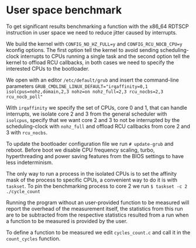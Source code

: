 # User space benchmark

To get significant results benchmarking a function with the x86_64 RDTSCP instruction in user space we need to reduce jitter caused by interrupts.

We build the kernel with ```CONFIG_NO_HZ_FULL=y``` and ```CONFIG_RCU_NOCB_CPU=y``` kconfig options. 
The first option tell the kernel to avoid sending scheduling-clock interrupts to CPUs running a single task and the second option tell the kernel to offload RCU callbacks, in both cases we need to specify the interested CPUs to the bootloader.

We open with an editor ```/etc/default/grub``` and insert the command-line parameters ```GRUB_CMDLINE_LINUX_DEFAULT="irqaffinity=0,1 isolcpus=nohz,domain,2,3 nohz=on nohz_full=2,3 rcu_nocbs=2,3 rcu_nocb_poll"```

With ```irqaffinity``` we specify the set of CPUs, core 0 and 1, that can handle interrupts, we isolate core 2 and 3 from the general scheduler with ```isolcpus```, specify that we want core 2 and 3 to not be interrupted by the scheduling-clock with ```nohz_full``` and offload RCU callbacks from core 2 and 3 with ```rcu_nocbs```.

To update the bootloader configuration file we run 
```# update-grub```
and reboot.
Before boot we disable CPU frequency scaling, turbo, hyperthreading and power saving features from the BIOS settings to have less indeterminism.

The only way to run a process in the isolated CPUs is to set the affinity mask of the process to specific CPUs, a convenient way to do it is with ```taskset```.
To pin the benchmarking process to core 2 we run 
```$ taskset -c 2 ./cycle_count```

Running the program without an user-provided function to be measured will report the overhead of the measurement itself, the statistics from this run are to be
subtracted from the respective statistics resulted from a run when a function to be measured is provided by the user.

To define a function to be measured we edit ```cycles_count.c``` and call it in the ```count_cycles``` function.
